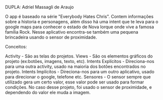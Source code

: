 DUPLA: Adriel Massagli de Araujo

O app é baseado na série "Everybody Hates Chris". Contem informações sobre a historia e personagens, além disso há uma intent que te leva para o google maps para conhecer o estado de Nova Iorque onde vive a famosa família Rock. Nesse aplicativo encontra-se também uma pequena brincadeira usando o sensor de proximidade.

Conceitos:

Activity - São as telas do projetos.
Views - São os elementos gráficos do projeto (ex:botões, imagens, texto, etc).
Intents Explícitos - Direciona-nos para uma outra activity, usado na maioria dos botões encontrados no projeto.
Intents Implícitos - Direciona-nos para um outro aplicativo, usado para direcionar o google, telefone etc.
Sensores - O sensor sempre que utilizado gera um certo valor, esse valor pode ser usado para formar condições. No caso desse projeto, foi usado o sensor de proximidade, e dependendo do valor ele muda a imagem.
